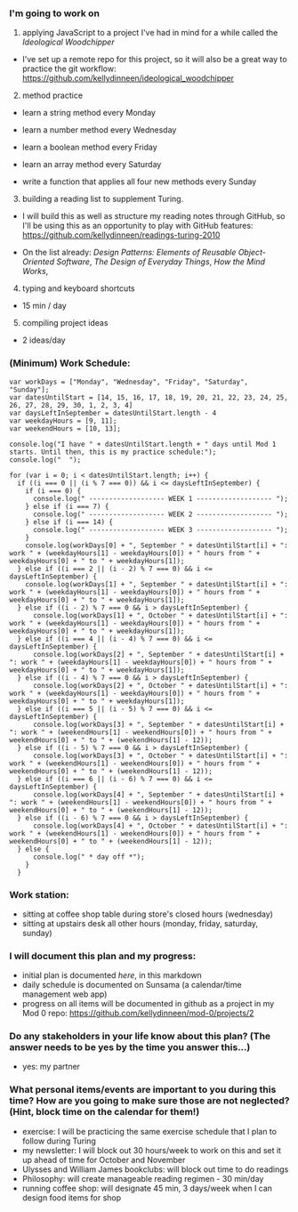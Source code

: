 ### I'm going to work on
1. applying JavaScript to a project I've had in mind for a while called the *Ideological Woodchipper*

  - I've set up a remote repo for this project, so it will also be a great way to practice the git workflow: https://github.com/kellydinneen/ideological_woodchipper

2. method practice

  - learn a string method every Monday
  
  - learn a number method every Wednesday
  
  - learn a boolean method every Friday
  
  - learn an array method every Saturday
  
  - write a function that applies all four new methods every Sunday

3. building a reading list to supplement Turing.

  - I will build this as well as structure my reading notes through GitHub, so I'll be using this as an opportunity to play with GitHub features: https://github.com/kellydinneen/readings-turing-2010
  
  - On the list already: *Design Patterns: Elements of Reusable Object-Oriented Software*, *The Design of Everyday Things*, *How the Mind Works*,

4. typing and keyboard shortcuts

  - 15 min / day

5. compiling project ideas

  - 2 ideas/day

### (Minimum) Work Schedule:
```
var workDays = ["Monday", "Wednesday", "Friday", "Saturday", "Sunday"];
var datesUntilStart = [14, 15, 16, 17, 18, 19, 20, 21, 22, 23, 24, 25, 26, 27, 28, 29, 30, 1, 2, 3, 4]
var daysLeftInSeptember = datesUntilStart.length - 4
var weekdayHours = [9, 11];
var weekendHours = [10, 13];

console.log("I have " + datesUntilStart.length + " days until Mod 1 starts. Until then, this is my practice schedule:");
console.log("  ");

for (var i = 0; i < datesUntilStart.length; i++) {
  if ((i === 0 || (i % 7 === 0)) && i <= daysLeftInSeptember) {
    if (i === 0) {
      console.log(" ------------------- WEEK 1 ------------------- ");
    } else if (i === 7) {
      console.log(" ------------------- WEEK 2 ------------------- ");
    } else if (i === 14) {
      console.log(" ------------------- WEEK 3 ------------------- ");
    }
    console.log(workDays[0] + ", September " + datesUntilStart[i] + ": work " + (weekdayHours[1] - weekdayHours[0]) + " hours from " + weekdayHours[0] + " to " + weekdayHours[1]);
  } else if ((i === 2 || (i - 2) % 7 === 0) && i <= daysLeftInSeptember) {
    console.log(workDays[1] + ", September " + datesUntilStart[i] + ": work " + (weekdayHours[1] - weekdayHours[0]) + " hours from " + weekdayHours[0] + " to " + weekdayHours[1]);
  } else if ((i - 2) % 7 === 0 && i > daysLeftInSeptember) {
      console.log(workDays[1] + ", October " + datesUntilStart[i] + ": work " + (weekdayHours[1] - weekdayHours[0]) + " hours from " + weekdayHours[0] + " to " + weekdayHours[1]);
  } else if ((i === 4 || (i - 4) % 7 === 0) && i <= daysLeftInSeptember) {
      console.log(workDays[2] + ", September " + datesUntilStart[i] + ": work " + (weekdayHours[1] - weekdayHours[0]) + " hours from " + weekdayHours[0] + " to " + weekdayHours[1]);
  } else if ((i - 4) % 7 === 0 && i > daysLeftInSeptember) {
      console.log(workDays[2] + ", October " + datesUntilStart[i] + ": work " + (weekdayHours[1] - weekdayHours[0]) + " hours from " + weekdayHours[0] + " to " + weekdayHours[1]);
  } else if ((i === 5 || (i - 5) % 7 === 0) && i <= daysLeftInSeptember) {
      console.log(workDays[3] + ", September " + datesUntilStart[i] + ": work " + (weekendHours[1] - weekendHours[0]) + " hours from " + weekendHours[0] + " to " + (weekendHours[1] - 12));
  } else if ((i - 5) % 7 === 0 && i > daysLeftInSeptember) {
      console.log(workDays[3] + ", October " + datesUntilStart[i] + ": work " + (weekendHours[1] - weekendHours[0]) + " hours from " + weekendHours[0] + " to " + (weekendHours[1] - 12));
  } else if ((i === 6 || (i - 6) % 7 === 0) && i <= daysLeftInSeptember) {
      console.log(workDays[4] + ", September " + datesUntilStart[i] + ": work " + (weekendHours[1] - weekendHours[0]) + " hours from " + weekendHours[0] + " to " + (weekendHours[1] - 12));
  } else if ((i - 6) % 7 === 0 && i > daysLeftInSeptember) {
      console.log(workDays[4] + ", October " + datesUntilStart[i] + ": work " + (weekendHours[1] - weekendHours[0]) + " hours from " + weekendHours[0] + " to " + (weekendHours[1] - 12));
  } else {
      console.log(" * day off *");
    }
  }
```

### Work station:

 - sitting at coffee shop table during store's closed hours (wednesday)
 - sitting at upstairs desk all other hours (monday, friday, saturday, sunday)

### I will document this plan and my progress:

 - initial plan is documented *here*, in this markdown
 - daily schedule is documented on Sunsama (a calendar/time management web app)
 - progress on all items will be documented in github as a project in my Mod 0 repo: https://github.com/kellydinneen/mod-0/projects/2

### Do any stakeholders in your life know about this plan? (The answer needs to be yes by the time you answer this...)

 - yes: my partner

### What personal items/events are important to you during this time? How are you going to make sure those are not neglected? (Hint, block time on the calendar for them!)

 - exercise: I will be practicing the same exercise schedule that I plan to follow during Turing
 - my newsletter: I will block out 30 hours/week to work on this and set it up ahead of time for October and November
 - Ulysses and William James bookclubs: will block out time to do readings
 - Philosophy: will create manageable reading regimen - 30 min/day
 - running coffee shop: will designate 45 min, 3 days/week when I can design food items for shop
